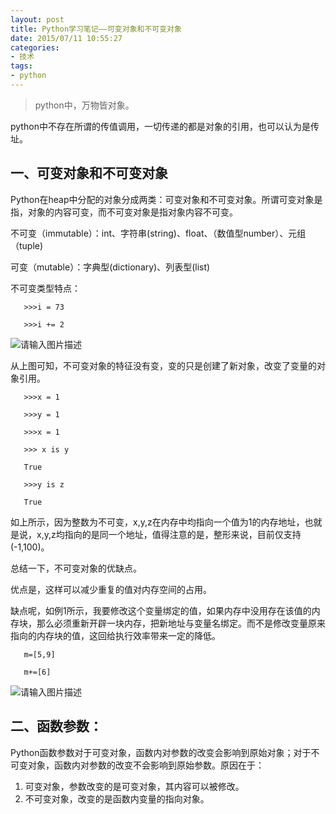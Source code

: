 ```yaml
---
layout: post
title: Python学习笔记——可变对象和不可变对象
date: 2015/07/11 10:55:27
categories: 
- 技术
tags: 
- python
---
```


> python中，万物皆对象。

python中不存在所谓的传值调用，一切传递的都是对象的引用，也可以认为是传址。

## 一、可变对象和不可变对象

Python在heap中分配的对象分成两类：可变对象和不可变对象。所谓可变对象是指，对象的内容可变，而不可变对象是指对象内容不可变。

不可变（immutable）：int、字符串(string)、float、（数值型number）、元组（tuple)

可变（mutable）：字典型(dictionary)、列表型(list)

不可变类型特点：

```
   >>>i = 73  

   >>>i += 2 
```

![请输入图片描述][1]

从上图可知，不可变对象的特征没有变，变的只是创建了新对象，改变了变量的对象引用。

```
   >>>x = 1

   >>>y = 1

   >>>x = 1

   >>> x is y

   True

   >>>y is z

   True
```

如上所示，因为整数为不可变，x,y,z在内存中均指向一个值为1的内存地址，也就是说，x,y,z均指向的是同一个地址，值得注意的是，整形来说，目前仅支持(-1,100)。

总结一下，不可变对象的优缺点。

优点是，这样可以减少重复的值对内存空间的占用。

缺点呢，如例1所示，我要修改这个变量绑定的值，如果内存中没用存在该值的内存块，那么必须重新开辟一块内存，把新地址与变量名绑定。而不是修改变量原来指向的内存块的值，这回给执行效率带来一定的降低。

```
   m=[5,9]

   m+=[6]
```

![请输入图片描述][2]

## 二、函数参数：

Python函数参数对于可变对象，函数内对参数的改变会影响到原始对象；对于不可变对象，函数内对参数的改变不会影响到原始参数。原因在于：

1. 可变对象，参数改变的是可变对象，其内容可以被修改。
2. 不可变对象，改变的是函数内变量的指向对象。

 [1]: http://img.blog.csdn.net/20140902164438953

 [2]: http://img.blog.csdn.net/20140902165215796
